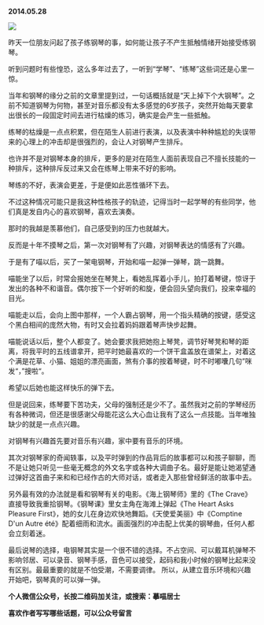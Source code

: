 
          
            
**2014.05.28**



![](//upload-images.jianshu.io/upload_images/51001-cc68333efa13bf60.jpg)




昨天一位朋友问起了孩子练钢琴的事，如何能让孩子不产生抵触情绪开始接受练钢琴。

听到问题时有些惶恐，这么多年过去了，一听到“学琴”、“练琴”这些词还是心里一惊。

当年和钢琴的缘分之前的文章里提到过，一句话概括就是“天上掉下个大钢琴”。之前不知道钢琴为何物，甚至对音乐都没有太多感觉的6岁孩子，突然开始每天要拿出很长的一段固定时间去进行枯燥的练习，确实是会产生一些抵触。

练琴的枯燥是一点点积累，但在陌生人前进行表演，以及表演中种种尴尬的失误带来的心理上的冲击却是很强烈的，会让人对钢琴产生排斥。

也许并不是对钢琴本身的排斥，更多的是对在陌生人面前表现自己不擅长技能的一种排斥，这种排斥反过来又会在练琴上带来不好的影响。

琴练的不好，表演会更差，于是便如此恶性循环下去。

不过这种情况可能只是我这种性格孩子的轨迹，记得当时一起学琴的有些同学，他们真是发自内心的喜欢钢琴，喜欢去演奏。

那时的我越是羡慕他们，自己感受到的压力也就越大。

反而是十年不摸琴之后，第一次对钢琴有了兴趣，对钢琴表达的情感有了兴趣。

于是有了喵以后，买了一架电钢琴，开始和喵一起弹一弹琴，跳一跳舞。

喵能坐了以后，时常会报她坐在琴凳上，看她乱挥着小手儿，拍打着琴键，惊讶于发出的各种不和谐音。偶尔按下一个好听的和旋，便会回头望向我们，投来幸福的目光。

喵能走以后，会向上图中那样，一个人霸占钢琴，用一个指头精确的按键，感受这个黑白相间的庞然大物，有时又会拉着妈妈跟着琴声快步起舞。

喵能说话以后，整个人都变了。她会要求我把她抱上琴凳，调节好琴凳和琴的距离，将我平时的五线谱拿开，把平时她最喜欢的一个饼干盒盖放在谱架上，对着这个满是花草、小猫、姐姐的漂亮画面，煞有介事的按着琴键，时不时嘟囔几句”咪发“，”搜啦“。

希望以后她也能这样快乐的弹下去。

但是说回来，练琴要下苦功夫，父母的强制还是少不了。虽然我对之前的学琴经历有各种微词，但还是很感谢父母能花这么大心血让我有了这么一点技能。当年唯独缺少的就是一点点兴趣。

对钢琴有兴趣首先要对音乐有兴趣，家中要有音乐的环境。

其次对钢琴家的奇闻轶事，以及平时弹到的作品背后的故事都可以和孩子聊聊，而不是让她只听见一些毫无概念的外文名字或各种大调曲子名。最好是能让她渴望通过弹好这首曲子来和和已经作古的大师对话，或者走入那些曾经鲜活的故事中去。

另外最有效的办法就是看和钢琴有关的电影。《海上钢琴师》里的《The Crave》直接导致我重拾钢琴。《钢琴课》里女主角在海滩上弹起《The Heart Asks Pleasure First》，她的女儿在身边欢快地舞蹈。《天使爱美丽》中《Comptine D'un Autre été》配着细雨和流水。画面强烈的冲击配上优美的钢琴曲，任何人都会立刻着迷。

最后说琴的选择，电钢琴其实是一个很不错的选择。不占空间、可以戴耳机弹琴不影响邻居、可以录音、钢琴手感，音色可以接受，起码和我小时候的钢琴比起来没有区别。最最重要的就是不怕受潮，不需要调律。
所以，从建立音乐环境和兴趣开始吧，钢琴真的可以弹一弹。


**个人微信公众号，长按二维码加关注，或搜索：摹喵居士**

**喜欢作者写写哪些话题，可以公众号留言**




          
        
